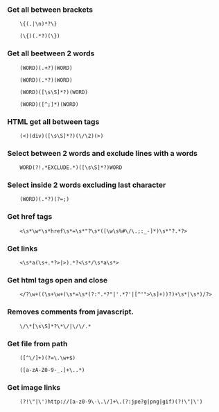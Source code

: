 ### Get all between brackets

```regex
    \{(.|\n)*?\}
    
    (\{)(.*?)(\})
```


### Get all beetween 2 words

```regex
    (WORD)(.+?)(WORD)
    
    (WORD)(.*?)(WORD)
    
    (WORD)([\s\S]*?)(WORD)
    
    (WORD)([^;]*)(WORD)
```


### HTML get all between tags

```regex
    (<)(div)([\s\S]*?)(\/\2)(>)
```


### Select between 2 words and exclude lines with a words

```regex
    WORD(?!.*EXCLUDE.*)([\s\S]*?)WORD
```


### Select inside 2 words excluding last character

```regex
    (WORD)(.*?)(?=;)
```


### Get href tags

```regex
    <\s*\w*\s*href\s*=\s*"?\s*([\w\s%#\/\.;:_-]*)\s*"?.*?>
```


### Get links

```regex
    <\s*a(\s+.*?>|>).*?<\s*/\s*a\s*>
```


### Get html tags open and close

```regex
    </?\w+((\s+\w+(\s*=\s*(?:".*?"|'.*?'|[^'">\s]+))?)+\s*|\s*)/?>
```


### Removes comments from javascript.

```regex
    \/\*[\s\S]*?\*\/|\/\/.*
```


### Get file from path

```regex
    ([^\/]+)(?=\.\w+$)
    
    ([a-zA-Z0-9-_.]+\..*)
```

### Get image links

```regex
    (?!\"|\')http://[a-z0-9\-\.\/]+\.(?:jpe?g|png|gif)(?!\"|\')
```





